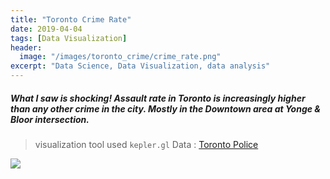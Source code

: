 ```yaml
---
title: "Toronto Crime Rate"
date: 2019-04-04
tags: [Data Visualization]
header:
  image: "/images/toronto_crime/crime_rate.png"
excerpt: "Data Science, Data Visualization, data analysis"
---
```


##### What I saw is shocking! Assault rate in Toronto is increasingly higher than any other crime in the city. Mostly in the Downtown area at Yonge & Bloor intersection.

> visualization tool used `kepler.gl` 
> Data : [Toronto Police](http://data.torontopolice.on.ca/datasets/assault-2014-to-2018/data)

<img src="{{ site.url }}{{ site.baseurl }}/images/toronto_crime/toronto_crime.gif">
